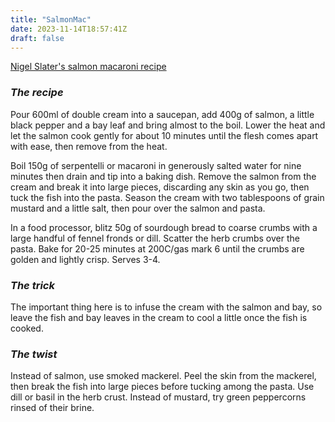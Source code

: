 ```yaml
---
title: "SalmonMac"
date: 2023-11-14T18:57:41Z
draft: false
---
```


[Nigel Slater's salmon macaroni recipe](https://www.theguardian.com/lifeandstyle/2014/may/27/salmon-macaroni-recipe-nigel-slater)

### *The recipe*
Pour 600ml of double cream into a saucepan, add 400g of salmon, a little black pepper and a bay leaf and bring almost to the boil. Lower the heat and let the salmon cook gently for about 10 minutes until the flesh comes apart with ease, then remove from the heat.

Boil 150g of serpentelli or macaroni in generously salted water for nine minutes then drain and tip into a baking dish. Remove the salmon from the cream and break it into large pieces, discarding any skin as you go, then tuck the fish into the pasta. Season the cream with two tablespoons of grain mustard and a little salt, then pour over the salmon and pasta.

In a food processor, blitz 50g of sourdough bread to coarse crumbs with a large handful of fennel fronds or dill. Scatter the herb crumbs over the pasta. Bake for 20-25 minutes at 200C/gas mark 6 until the crumbs are golden and lightly crisp. Serves 3-4.

### *The trick*
The important thing here is to infuse the cream with the salmon and bay, so leave the fish and bay leaves in the cream to cool a little once the fish is cooked.

### *The twist*
Instead of salmon, use smoked mackerel. Peel the skin from the mackerel, then break the fish into large pieces before tucking among the pasta. Use dill or basil in the herb crust. Instead of mustard, try green peppercorns rinsed of their brine.
